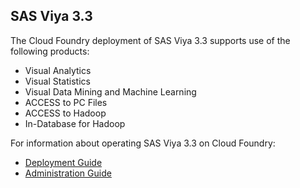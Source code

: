 ## SAS Viya 3.3

The Cloud Foundry deployment of SAS Viya 3.3 supports use of the following
products:

* Visual Analytics
* Visual Statistics
* Visual Data Mining and Machine Learning
* ACCESS to PC Files
* ACCESS to Hadoop
* In-Database for Hadoop

For information about operating SAS Viya 3.3 on Cloud Foundry:

* [Deployment Guide](http://go.documentation.sas.com/?cdcId=calcdc&cdcVersion=3.3&docsetId=dplyml0cld&docsetTarget=titlepage.htm&locale=en)
* [Administration Guide](http://go.documentation.sas.com/?cdcId=calcdc&cdcVersion=3.3&docsetId=calcld&docsetTarget=titlepage.htm&locale=en)
